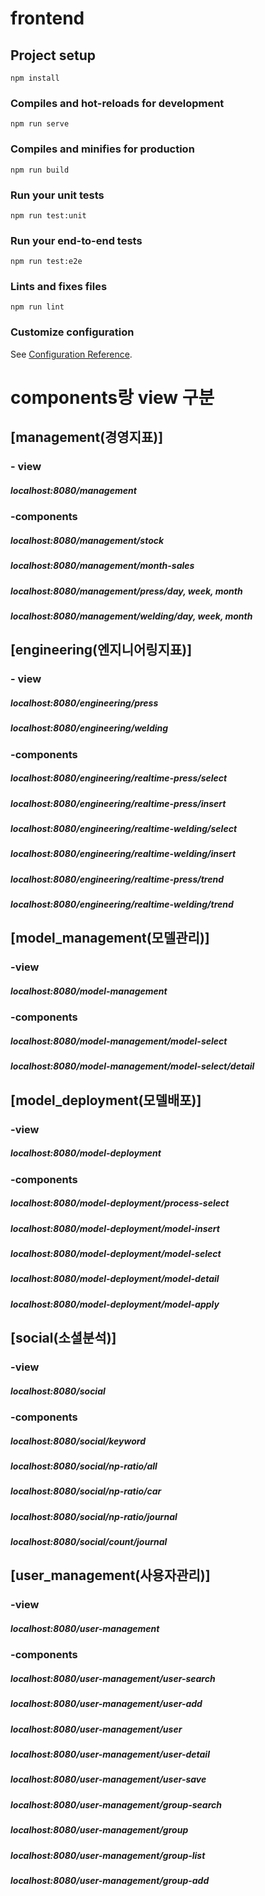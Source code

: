 # frontend

## Project setup
```
npm install
```

### Compiles and hot-reloads for development
```
npm run serve
```

### Compiles and minifies for production
```
npm run build
```

### Run your unit tests
```
npm run test:unit
```

### Run your end-to-end tests
```
npm run test:e2e
```

### Lints and fixes files
```
npm run lint
```

### Customize configuration
See [Configuration Reference](https://cli.vuejs.org/config/).


# components랑 view 구분
## [management(경영지표)]
### - view
#####  localhost:8080/management
### -components
#####  localhost:8080/management/stock
#####  localhost:8080/management/month-sales
#####  localhost:8080/management/press/day, week, month
#####  localhost:8080/management/welding/day, week, month
## [engineering(엔지니어링지표)]
### - view
##### localhost:8080/engineering/press
##### localhost:8080/engineering/welding
### -components
#####  localhost:8080/engineering/realtime-press/select
#####  localhost:8080/engineering/realtime-press/insert
#####  localhost:8080/engineering/realtime-welding/select
#####  localhost:8080/engineering/realtime-welding/insert
#####  localhost:8080/engineering/realtime-press/trend
#####  localhost:8080/engineering/realtime-welding/trend
## [model_management(모델관리)]
### -view 
#####  localhost:8080/model-management
### -components
#####  localhost:8080/model-management/model-select
#####  localhost:8080/model-management/model-select/detail
## [model_deployment(모델배포)]
### -view
#####  localhost:8080/model-deployment
### -components
#####  localhost:8080/model-deployment/process-select
#####  localhost:8080/model-deployment/model-insert
#####  localhost:8080/model-deployment/model-select
#####  localhost:8080/model-deployment/model-detail
#####  localhost:8080/model-deployment/model-apply
## [social(소셜분석)]
### -view
#####  localhost:8080/social
### -components
#####  localhost:8080/social/keyword
#####  localhost:8080/social/np-ratio/all
#####  localhost:8080/social/np-ratio/car
#####  localhost:8080/social/np-ratio/journal
#####  localhost:8080/social/count/journal
## [user_management(사용자관리)]
### -view
#####  localhost:8080/user-management
### -components
#####  localhost:8080/user-management/user-search
#####  localhost:8080/user-management/user-add
#####  localhost:8080/user-management/user
#####  localhost:8080/user-management/user-detail
#####  localhost:8080/user-management/user-save
#####  localhost:8080/user-management/group-search
#####  localhost:8080/user-management/group
#####  localhost:8080/user-management/group-list
#####  localhost:8080/user-management/group-add
